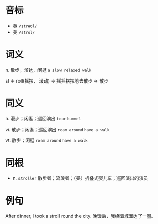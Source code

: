 # 音标

- 英 `/strəʊl/`
- 美 `/strol/`

# 词义

n. 散步，溜达，闲逛
`a slow relaxed walk`



st ＋ roll(摇摆， 滚动) → 摇摇摆摆地去散步 → 散步

# 同义

n. 漫步；闲逛；巡回演出
`tour` `bummel`

vi. 散步；闲逛；巡回演出
`roam around` `have a walk`

vt. 散步；闲逛
`roam around` `have a walk`

# 同根

- n. `stroller` 散步者；流浪者；（美）折叠式婴儿车；巡回演出的演员

# 例句

After dinner, I took a stroll round the city.
晚饭后，我绕着城溜达了一圈。


